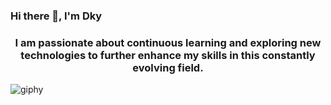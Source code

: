  ### Hi there 👋, I'm Dky

  <h3 align="center">I am passionate about continuous learning and exploring new technologies to further enhance my skills in this constantly evolving field.
  </h3>

![giphy](https://github.com/dkysuarez/dkysuarez/assets/130209447/e23fbfbb-46c4-49a7-959b-d78fc631f955)

